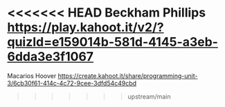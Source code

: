 <<<<<<< HEAD
Beckham Phillips
https://play.kahoot.it/v2/?quizId=e159014b-581d-4145-a3eb-6dda3e3f1067
=======
Macarios Hoover
https://create.kahoot.it/share/programming-unit-3/6cb30f61-414c-4c72-9cee-3dfd54c49cbd
>>>>>>> upstream/main
